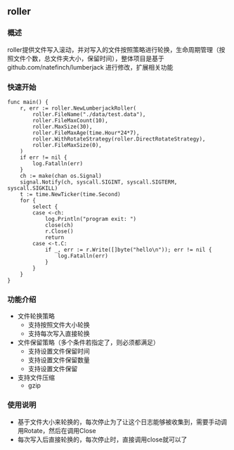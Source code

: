## roller

### 概述

roller提供文件写入滚动，并对写入的文件按照策略进行轮换，生命周期管理（按照文件个数，总文件夹大小，保留时间），整体项目是基于 github.com/natefinch/lumberjack 进行修改，扩展相关功能

### 快速开始

```golang
func main() {
	r, err := roller.NewLumberjackRoller(
		roller.FileName("./data/test.data"),
		roller.FileMaxCount(10),
		roller.MaxSize(30),
		roller.FileMaxAge(time.Hour*24*7),
		roller.WithRotateStrategy(roller.DirectRotateStrategy),
		roller.FileMaxSize(0),
	)
	if err != nil {
		log.Fatalln(err)
	}
	ch := make(chan os.Signal)
	signal.Notify(ch, syscall.SIGINT, syscall.SIGTERM, syscall.SIGKILL)
	t := time.NewTicker(time.Second)
	for {
		select {
		case <-ch:
			log.Println("program exit: ")
			close(ch)
			r.Close()
			return
		case <-t.C:
			if _, err := r.Write([]byte("hello\n")); err != nil {
				log.Fatalln(err)
			}
		}
	}
}
```

### 功能介绍

- 文件轮换策略
    - 支持按照文件大小轮换
    - 支持每次写入直接轮换
- 文件保留策略（多个条件若指定了，则必须都满足）
    - 支持设置文件保留时间
    - 支持设置文件保留数量
    - 支持设置文件保留
- 支持文件压缩
    - gzip

### 使用说明

- 基于文件大小来轮换的，每次停止为了让这个日志能够被收集到，需要手动调用Rotate，然后在调用Close
- 每次写入后直接轮换的，每次停止时，直接调用close就可以了